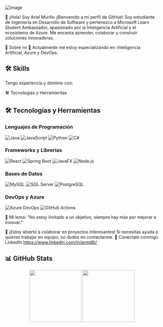 ![image](https://github.com/user-attachments/assets/36aebef7-d2da-49fa-b2d4-3e1e996f9047)

👋 ¡Hola! Soy Ariel Murillo
¡Bienvenido a mi perfil de GitHub! Soy estudiante de Ingeniería en Desarrollo de Software y pertenezco a Microsoft Learn Student Ambassador, apasionado por la Inteligencia Artificial y el ecosistema de Azure. Me encanta aprender, colaborar y construir soluciones innovadoras.

🚀 Sobre mí
🌱 Actualmente me estoy especializando en: Inteligencia Artificial, Azure y DevOps.

## 🛠 Skills

Tengo experiencia y dominio con:

🛠️ Tecnologías y Herramientas

## 🛠️ Tecnologías y Herramientas

### Lenguajes de Programación
![Java](https://img.shields.io/badge/Java-007396?style=for-the-badge&logo=java&logoColor=white)
![JavaScript](https://img.shields.io/badge/JavaScript-F7DF1E?style=for-the-badge&logo=javascript&logoColor=black)
![Python](https://img.shields.io/badge/Python-3776AB?style=for-the-badge&logo=python&logoColor=white)
![C#](https://img.shields.io/badge/C%23-239120?style=for-the-badge&logo=c-sharp&logoColor=white)

### Frameworks y Librerías
![React](https://img.shields.io/badge/React-20232A?style=for-the-badge&logo=react&logoColor=61DAFB)
![Spring Boot](https://img.shields.io/badge/Spring_Boot-6DB33F?style=for-the-badge&logo=spring-boot&logoColor=white)
![JavaFX](https://img.shields.io/badge/JavaFX-000000?style=for-the-badge&logo=java&logoColor=white)
![Node.js](https://img.shields.io/badge/Node.js-339933?style=for-the-badge&logo=nodedotjs&logoColor=white)

### Bases de Datos
![MySQL](https://img.shields.io/badge/MySQL-4479A1?style=for-the-badge&logo=mysql&logoColor=white)
![SQL Server](https://img.shields.io/badge/SQL_Server-CC2927?style=for-the-badge&logo=microsoftsqlserver&logoColor=white)
![PostgreSQL](https://img.shields.io/badge/PostgreSQL-336791?style=for-the-badge&logo=postgresql&logoColor=white)

### DevOps y Azure
![Azure DevOps](https://img.shields.io/badge/Azure_DevOps-0078D7?style=for-the-badge&logo=azuredevops&logoColor=white)
![GitHub Actions](https://img.shields.io/badge/GitHub_Actions-2088FF?style=for-the-badge&logo=githubactions&logoColor=white)


🎯 Mi lema: "No estoy limitado a un objetivo, siempre hay más por mejorar e innovar."

🤝 ¡Estoy abierto a colaborar en proyectos interesantes! Si necesitas ayuda o quieres trabajar en equipo, no dudes en contactarme.
🌟 Conéctate conmigo
LinkedIn
https://www.linkedin.com/in/armdlb/

## 📊 GitHub Stats

<div align="center">
  <img height="170" src="https://github-readme-stats.vercel.app/api?username=ArielM457&show_icons=true&theme=radical&border_radius=10&count_private=true" />
  <img height="170" src="https://github-readme-stats.vercel.app/api/top-langs/?username=ArielM457&layout=compact&theme=radical&border_radius=10" />
</div>

